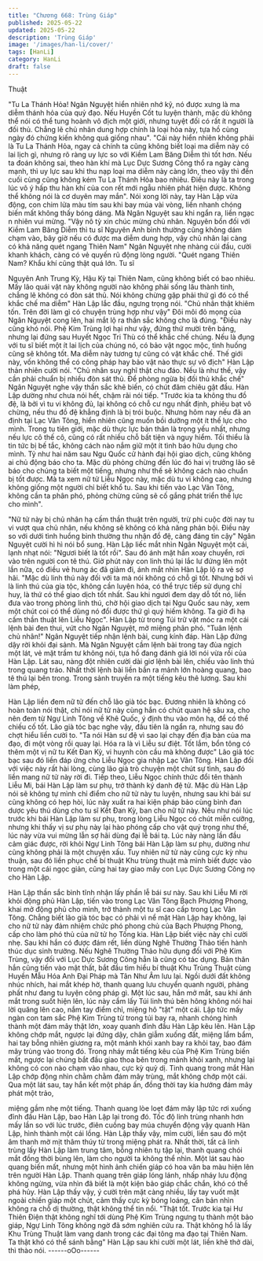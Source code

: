 ```yaml
---
title: "Chương 668: Trùng Giáp"
published: 2025-05-22
updated: 2025-05-22
description: 'Trùng Giáp'
image: '/images/han-li/cover/'
tags: [HanLi]
category: HanLi
draft: false
---
```


Thuật

"Tu La Thánh Hỏa! Ngân Nguyệt hiển nhiên nhớ kỹ, nó được xưng
là ma diễm thánh hỏa của quỷ đạo. Nếu Huyền Cốt tu luyện
thành, mặc dù không thể nói có thể tung hoành vô địch một giới,
nhưng tuyệt đối có rất ít người là đối thủ. Chẳng lẽ chủ nhân dung
hợp chính là loại hỏa này, tựa hồ cùng ngày đó chứng kiến không
quá giống nhau".
"Cái này hiển nhiên không phải là Tu La Thánh Hỏa, ngay cả
chính ta cũng không biết loại ma diễm này có lai lịch gì, nhưng rõ
ràng uy lực so với Kiềm Lam Băng Diễm thì tốt hơn. Nếu ta đoán
không sai, theo hàn khí mà Lục Dực Sương Công thổ ra ngày
càng mạnh, thì uy lực sau khi thu nạp loại ma diễm này càng lớn,
theo vậy thì đến cuối cùng cũng không kém Tu La Thánh Hỏa bao
nhiêu. Điều này là ta trong lúc vô ý hấp thu hàn khí của con rết
mới ngẫu nhiên phát hiện được. Không thể không nói là cơ duyên
may mắn".
Nói xong lời này, tay Hàn Lập vừa động, con chim lửa màu tím
sau khi bay múa vài vòng, liền nhanh chóng biến mất không thấy
bóng dáng.
Mà Ngân Nguyệt sau khi ngẩn ra, liền ngạc n nhiên vui mừng.
"Vậy nô tỳ xin chúc mừng chủ nhân. Nguyên bổn đối với Kiềm
Lam Băng Diễm thì tu sĩ Nguyên Anh bình thường cũng không
dám chạm vào, bây giờ nếu có được ma diễm dung hợp, vậy chủ
nhân lại càng có khả năng quét ngang Thiên Nam" Ngân Nguyệt
nhẹ nhàng cúi đầu, cười khanh khách, càng có vẻ quyến rũ động
lòng người.
"Quét ngang Thiên Nam? Khẩu khí cũng thật quá lớn. Tu sĩ

Nguyên Anh Trung Kỳ, Hậu Kỳ tại Thiên Nam, cũng không biết có
bao nhiêu. Mấy lão quái vật này không người nào không phải
sống lâu thành tinh, chẳng lẽ không có đòn sát thủ. Nói không
chừng gặp phải thứ gì đó có thể khắc chế ma diễm" Hàn Lập lắc
đầu, ngưng trọng nói.
"Chủ nhân thật khiêm tốn. Trên đời làm gì có chuyện trùng hợp
như vậy" Đôi môi đỏ mọng của Ngân Nguyệt cong lên, hai mắt lộ
ra thần sắc không cho là đúng.
"Điều này cũng khó nói. Phệ Kim Trùng lợi hại như vậy, đứng thứ
mười trên bảng, nhưng lại đứng sau Huyết Ngọc Tri Thù có thể
khắc chế chúng. Nếu là đụng với tu sĩ biết một ít lai lịch của chúng
nó, có bảo vật ngọc mộc, tình huống cũng sẽ không tốt. Ma diễm
này tương tự cũng có vật khắc chế. Thế giới này, vốn không thể
có công pháp hay bảo vật nào thực sự vô địch" Hàn Lập thản
nhiên cười nói.
"Chủ nhân suy nghĩ thật chu đáo. Nếu là như thế, vậy cần phải
chuẩn bị nhiều đòn sát thủ. Để phòng ngừa bị đối thủ khắc chế"
Ngân Nguyệt nghe vậy thần sắc khẽ biến, có chút đăm chiêu gật
đầu.
Hàn Lập dường như chưa nói hết, chậm rãi nói tiếp.
"Trước kia ta không thu đồ đệ, là bởi vì tu vi không đủ, lại không
có chỗ cư ngụ nhất định, phiêu bạt vô chừng, nếu thu đồ đệ
khẳng định là bị trói buộc. Nhưng hôm nay nếu đã an định tại Lạc
Vân Tông, hiển nhiên cũng muốn bồi dưỡng một ít thế lực cho
mình. Trong tu tiên giới, mặc dù thực lực bản thân là trọng yếu
nhất, nhưng nếu lực cô thế cô, cũng có rất nhiều chỗ bất tiện và
nguy hiểm. Tối thiểu là tin tức bị bế tắc, không cách nào nắm giữ
một ít tình báo hữu dụng cho mình. Tỷ như hai năm sau Ngu
Quốc cử hành đại hội giao dịch, cũng không ai chủ động báo cho
ta. Mặc dù phỏng chừng đến lúc đó hai vị trưởng lão sẽ báo cho
chúng ta biết một tiếng, nhưng như thế sẽ không cách nào chuẩn
bị tốt được. Mà ta xem nữ tử Liễu Ngọc này, mặc dù tu vi không
cao, nhưng không giống một người chỉ biết khổ tu. Sau khi tiến
vào Lạc Vân Tông, không cần ta phân phó, phỏng chừng cũng sẽ
cố gắng phát triển thế lực cho mình".

"Nữ tử này bị chủ nhân hạ cấm thần thuật trên người, trừ phi cuộc
đời nay tu vi vượt qua chủ nhân, nếu không sẽ không có khả năng
phản bội. Điều này so với dưới tình huồng bình thường thu nhận
đồ đệ, càng đáng tin cậy" Ngân Nguyệt cười hì hì nói bổ sung.
Hàn Lập liếc mắt nhìn Ngân Nguyệt một cái, lạnh nhạt nói:
"Ngươi biết là tốt rồi".
Sau đó ánh mặt hắn xoay chuyển, rơi vào trên người con tê thú.
Giờ phút này con linh thú lại lắc lư đứng lên một lần nữa, có điều
vẻ hung ác đã giảm đi, ánh mắt nhìn Hàn Lập lộ ra vẻ sợ hãi.
"Mặc dù linh thú này đối với ta mà nói không có chỗ gì tốt. Nhưng
bởi vì là linh thú của gia tộc, không cần luyện hóa, có thể trực tiếp
sử dụng chỉ huy, là thứ có thể giao dịch tốt nhất. Sau khi ngươi
đem dạy dỗ tốt nó, liền đưa vào trong phòng linh thú, chờ hội giao
dịch tại Ngu Quốc sau này, xem một chút coi có thể dùng nó đổi
được thứ gì quý hiếm không. Ta giờ đi hạ cấm thần thuật lên Liễu
Ngọc".
Hàn Lập từ trong Túi trữ vật móc ra một cái lệnh bài đen thui, vứt
cho Ngân Nguyệt, mở miệng phân phó.
"Tuân lệnh chủ nhân!" Ngân Nguyệt tiếp nhận lệnh bài, cung kính
đáp.
Hàn Lập đứng dậy rời khỏi đại sảnh.
Mà Ngân Nguyệt cầm lệnh bài trong tay đùa ngịch một lát, vẻ mặt
trầm tư không nói, tựa hồ đang đánh giá lời nói vừa rồi của Hàn
Lập. Lát sau, nàng đột nhiên cười dài giơ lệnh bài lên, chiếu vào
linh thú trong quang tráo.
Nhất thời lệnh bài liền bắn ra mảnh lớn hoàng quang, bao tê thú
lại bên trong.
Trong sảnh truyền ra một tiếng kêu thê lương. Sau khi làm phép,

Hàn Lập liền đem nữ tử đến chỗ lão già tóc bạc.
Đương nhiên là không có hoàn toàn nói thật, chỉ nói nữ tử này
cùng hắn có chút quan hệ sâu xa, cho nên đem từ Ngự Linh Tông
về Khê Quốc, ý định thu vào môn hạ, để có thể chiếu cố tốt.
Lão già tóc bạc nghe vậy, đầu tiên là ngẩn ra, nhưng sau đó chợt
hiểu liền cười to.
"Ta nói Hàn sư đệ vì sao lại chạy đến địa bàn của ma đạo, đi một
vòng rồi quay lại. Hóa ra là vì Liễu sư điệt. Tốt lắm, bổn tông có
thêm một vị nữ tu Kết Đan Kỳ, vi huynh còn cầu mà không được"
Lão giả tóc bạc sau đó liền đáp ứng cho Liễu Ngọc gia nhập Lạc
Vân Tông.
Hàn Lập đối với việc này rất hài lòng, cùng lão già trò chuyện một
chút sự tình, sau đó liền mang nữ tử này rời đi.
Tiếp theo, Liễu Ngọc chính thức đổi tên thành Liễu Mi, bái Hàn
Lập làm sư phụ, trở thành ký danh đệ tử.
Mặc dù Hàn Lập nói sẽ không tự mình chỉ điểm cho nữ tử này tu
luyện, nhưng sau khi bái sư cũng không có hẹp hòi, lúc này xuất
ra hai kiện pháp bảo cùng bình đan dược yêu thú dùng cho tu sĩ
Kết Đan Kỳ, ban cho nữ tử này.
Nếu như nói lúc trước khi bái Hàn Lập làm sư phụ, trong lòng
Liễu Ngọc có chút miễn cưỡng, nhưng khi thấy vị sư phụ này lại
hào phóng cấp cho vật quý trọng như thế, lúc này vừa vui mừng
lẫn sợ hãi dùng đại lễ bái tạ.
Lúc này nàng lần đầu cảm giác được, rời khỏi Ngự Linh Tông bái
Hàn Lập làm sư phụ, dường như cũng không phải là một chuyện
xấu.
Tuy nhiên nữ tử này cũng cực kỳ nhu thuận, sau đó liền phục chế
bí thuật Khu trùng thuật mà mình biết được vào trong một cái
ngọc giản, cũng hai tay giao mấy con Lục Dực Sương Công nọ
cho Hàn Lập.

Hàn Lập thần sắc bình tĩnh nhận lấy phần lễ bái sư này.
Sau khi Liễu Mi rời khỏi động phủ Hàn Lập, tiến vào trong Lạc
Vân Tông Bạch Phượng Phong, khai mở động phủ cho mình, trở
thành một tu sĩ cao cấp trong Lạc Vân Tông.
Chẳng biết lão già tóc bạc có phải vì nể mặt Hàn Lập hay không,
lại cho nữ tử này đảm nhiệm chức phó phong chủ của Bạch
Phượng Phong, cấp cho làm phó thủ của nữ tử họ Tống kia.
Hàn Lập biết việc này chỉ cười nhẹ.
Sau khi hắn có được đám rết, liền dùng Nghê Thường Thảo tiến
hành thúc dục sinh trưởng. Nếu Nghê Thường Thảo hữu dụng
đối với Phệ Kim Trùng, vậy đối với Lục Dực Sương Công hẳn là
cũng có tác dụng. Bản thân hắn cũng tiến vào mật thất, bắt đầu
tìm hiểu bí thuật Khu Trùng Thuật cùng Huyền Mẫu Hóa Anh Đại
Pháp mà Tân Như Âm lưu lại. Ngồi dưới đất không nhúc nhích,
hai mắt khép hờ, thanh quang lưu chuyển quanh người, phảng
phất như đang tu luyện công pháp gì.
Một lúc sau, hắn mở mắt, sau khi ánh mắt trong suốt hiện lên, lúc
này cầm lấy Túi linh thú bên hông không nói hai lời quăng lên
cao, nắm tay điểm chỉ, miệng hô "tật" một cái.
Lập tức mấy ngàn con tam sắc Phệ Kim Trùng từ trong túi bay ra,
nhanh chóng hình thành một đám mây thật lớn, xoay quanh đỉnh
đầu Hàn Lập kêu lên.
Hàn Lập không chớp mắt, ngược lại đứng dậy, chân giẫm xuống
đất, miệng lẩm bẩm, hai tay bỗng nhiên giương ra, một mảnh khói
xanh bay ra khỏi tay, bao đám mây trùng vào trong đó.
Trong nháy mắt tiếng kêu của Phệ Kim Trùng biến mất, ngược lại
chúng bắt đầu giao thoa bên trong mảnh khói xanh, nhưng lại
không có con nào chạm vào nhau, cực kỳ quỷ dị.
Tinh quang trong mắt Hàn Lập chớp động nhìn chằm chằm đám
mây trùng, mắt không chớp một cái. Qua một lát sau, tay hắn kết
một pháp ấn, đồng thời tay kia hướng đám mây phát một trảo,

miệng gầm nhẹ một tiếng.
Thanh quang lòe loẹt đám mây lập tức rơi xuống đỉnh đầu Hàn
Lập, bao Hàn Lập lại trong đó. Tốc độ linh trùng nhanh hơn mấy
lần so với lúc trước, điên cuồng bay múa chuyển động vậy quanh
Hàn Lập, hình thành một cái lồng.
Hàn Lập thấy vậy, mỉm cười, liền sau đó một âm thanh mờ mịt
thâm thúy từ trong miệng phát ra.
Nhất thời, tất cả linh trùng lấy Hàn Lập làm trung tâm, bỗng nhiên
tụ tập lại, thanh quang chói mắt đồng thời bùng lên, làm cho
người ta không thể nhìn.
Một lát sau hào quang biến mất, nhưng một hình ảnh chiến giáp
có hoa văn ba màu hiện lên trên người Hàn Lập.
Thanh quang trên giáp lóng lánh, nhấp nháy lưu động không
ngừng, vừa nhìn đã biết là một kiện bảo giáp chắc chắn, khó có
thể phá hủy.
Hàn Lập thấy vậy, ý cười trên mặt càng nhiều, lấy tay vuốt mặt
ngoài chiến giáp một chút, cảm thấy cực kỳ bóng loáng, căn bản
nhìn không ra chỗ dị thường, thật không thể tin nổi.
"Thật tốt. Trước kia tại Hư Thiên Điện thật không nghĩ tới dùng
Phệ Kim Trùng ngưng tụ thành một bảo giáp, Ngự Linh Tông
không ngờ đã sớm nghiên cứu ra. Thật không hổ là lấy Khu Trùng
Thuật làm vang danh trong các đại tông ma đạo tại Thiên Nam. Ta
thật khó có thể sánh bằng" Hàn Lập sau khi cười một lát, liền khẽ
thở dài, thì thào nói.
------oOo------
